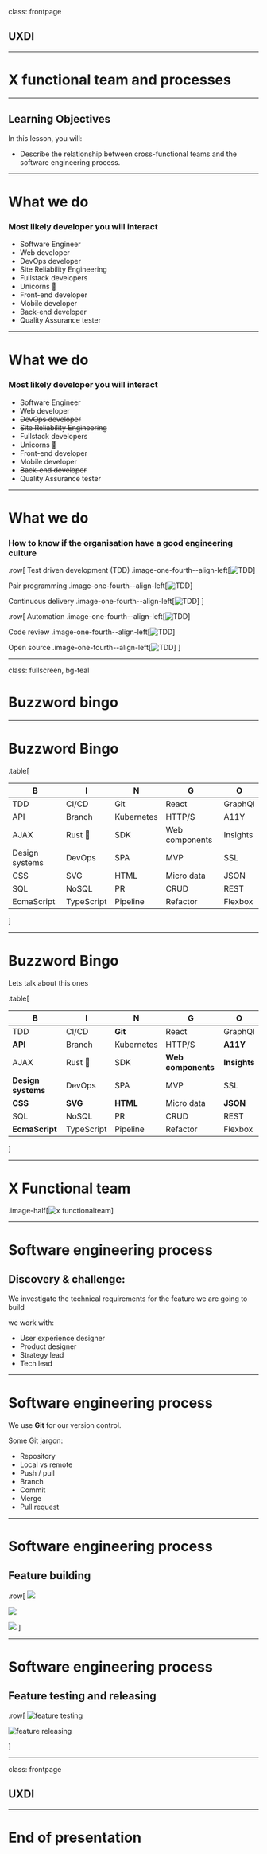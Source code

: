 class: frontpage

<div>
  <h2>UXDI</h2>
  <hr/>
  <h1>X functional team and processes</h1>
</div>

---

## Learning Objectives

In this lesson, you will:

- Describe the relationship between cross-functional teams and the software engineering process.

---

# What we do

### Most likely developer you will interact

- Software Engineer
- Web developer
- DevOps developer
- Site Reliability Engineering
- Fullstack developers
- Unicorns 🦄
- Front-end developer
- Mobile developer
- Back-end developer
- Quality Assurance tester

---

# What we do

### Most likely developer you will interact

- Software Engineer
- Web developer
- ~~DevOps developer~~
- ~~Site Reliability Engineering~~
- Fullstack developers
- Unicorns 🦄
- Front-end developer
- Mobile developer
- ~~Back-end developer~~
- Quality Assurance tester

---

# What we do

### How to know if the organisation have a good engineering culture

.row[
Test driven development (TDD) .image-one-fourth--align-left[![TDD](https://pataruco.s3.amazonaws.com/ga/uxdi/deployment.png)]

Pair programming .image-one-fourth--align-left[![TDD](https://pataruco.s3.amazonaws.com/ga/uxdi/pairprogramming.png)]

Continuous delivery .image-one-fourth--align-left[![TDD](https://pataruco.s3.amazonaws.com/ga/uxdi/continous-delivery.png)]
]

.row[
Automation .image-one-fourth--align-left[![TDD](https://pataruco.s3.amazonaws.com/ga/uxdi/automation.png)]

Code review .image-one-fourth--align-left[![TDD](https://pataruco.s3.amazonaws.com/ga/uxdi/code-review.png)]

Open source .image-one-fourth--align-left[![TDD](https://pataruco.s3.amazonaws.com/ga/uxdi/opensoruce.png)]
]

---

class: fullscreen, bg-teal

# Buzzword bingo

---

# Buzzword Bingo

.table[

| B              | I          | N          | G              | O        |
| -------------- | ---------- | ---------- | -------------- | -------- |
| TDD            | CI/CD      | Git        | React          | GraphQl  |
| API            | Branch     | Kubernetes | HTTP/S         | A11Y     |
| AJAX           | Rust 🦀    | SDK        | Web components | Insights |
| Design systems | DevOps     | SPA        | MVP            | SSL      |
| CSS            | SVG        | HTML       | Micro data     | JSON     |
| SQL            | NoSQL      | PR         | CRUD           | REST     |
| EcmaScript     | TypeScript | Pipeline   | Refactor       | Flexbox  |

]

---

# Buzzword Bingo

Lets talk about this ones

.table[

| B                  | I          | N          | G                  | O            |
| ------------------ | ---------- | ---------- | ------------------ | ------------ |
| TDD                | CI/CD      | **Git**    | React              | GraphQl      |
| **API**            | Branch     | Kubernetes | HTTP/S             | **A11Y**     |
| AJAX               | Rust 🦀    | SDK        | **Web components** | **Insights** |
| **Design systems** | DevOps     | SPA        | MVP                | SSL          |
| **CSS**            | **SVG**    | **HTML**   | Micro data         | **JSON**     |
| SQL                | NoSQL      | PR         | CRUD               | REST         |
| **EcmaScript**     | TypeScript | Pipeline   | Refactor           | Flexbox      |

]

---

# X Functional team

.image-half[![x functionalteam](https://pataruco.s3.amazonaws.com/ga/uxdi/typical-x-team.png)]

---

# Software engineering process

## Discovery & challenge:

We investigate the technical requirements for the feature we are going to build

we work with:

- User experience designer
- Product designer
- Strategy lead
- Tech lead

---

# Software engineering process

We use **Git** for our version control.

Some Git jargon:

- Repository
- Local vs remote
- Push / pull
- Branch
- Commit
- Merge
- Pull request

---

# Software engineering process

## Feature building

.row[
![](https://pataruco.s3.amazonaws.com/ga/uxdi/branching.png)

![](https://pataruco.s3.amazonaws.com/ga/uxdi/commits-feature-branch.png)

![](https://pataruco.s3.amazonaws.com/ga/uxdi/uxd-validate.png)
]

---

# Software engineering process

## Feature testing and releasing

.row[
![feature testing](https://pataruco.s3.amazonaws.com/ga/uxdi/testing-feature.png)

![feature releasing](https://pataruco.s3.amazonaws.com/ga/uxdi/realising-feature.png)

]

---

class: frontpage

<div>
  <h2>UXDI</h2>
  <hr/>
  <h1>End of presentation</h1>
</div>
